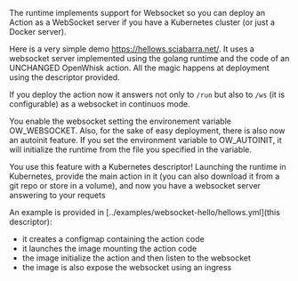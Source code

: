 <!--
#
# Licensed to the Apache Software Foundation (ASF) under one or more
# contributor license agreements.  See the NOTICE file distributed with
# this work for additional information regarding copyright ownership.
# The ASF licenses this file to You under the Apache License, Version 2.0
# (the "License"); you may not use this file except in compliance with
# the License.  You may obtain a copy of the License at
#
#     http://www.apache.org/licenses/LICENSE-2.0
#
# Unless required by applicable law or agreed to in writing, software
# distributed under the License is distributed on an "AS IS" BASIS,
# WITHOUT WARRANTIES OR CONDITIONS OF ANY KIND, either express or implied.
# See the License for the specific language governing permissions and
# limitations under the License.
#
-->

The runtime implements support for Websocket so you can deploy an Action as a WebSocket server if you have a Kubernetes cluster (or just a Docker server).

Here is a very simple demo https://hellows.sciabarra.net/. It uses a websocket server implemented using the golang runtime and the code of an UNCHANGED OpenWhisk action. All the magic happens at deployment using the descriptor provided.

If you deploy the action now it answers not only to `/run` but also to `/ws` (it is configurable) as a websocket in continuos mode.

You enable the websocket setting the environement variable OW_WEBSOCKET. Also, for the sake of easy deployment, there is also now an autoinit feature. If you set the environment variable to OW_AUTOINIT, it will initialize the runtime from the file you specified in the variable.

You use this feature with a Kubernetes descriptor! Launching the runtime in Kubernetes, provide the main action in it (you can also download it from a git repo or store in a volume), and now you have a websocket server answering to your requets

An example is provided in [../examples/websocket-hello/hellows.yml](this  descriptor):

- it creates a configmap containing the action code
- it launches the image mounting the action code
- the image initialize the action and then listen to the websocket
- the image is also expose the websocket using an ingress



